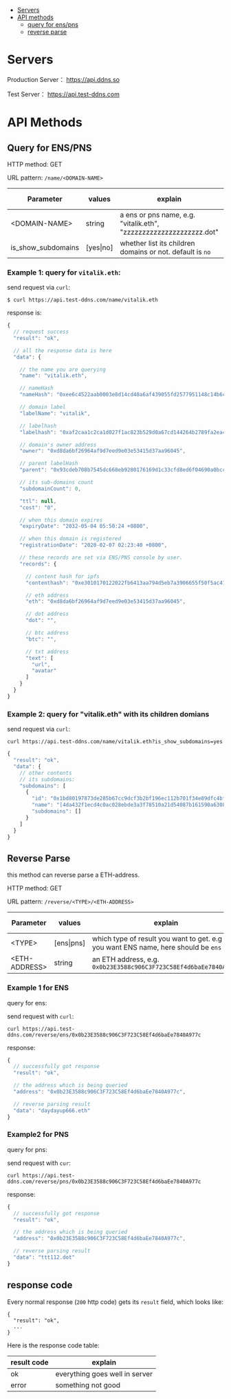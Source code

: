 <!-- TOC depthFrom:1 depthTo:6 withLinks:1 orderedList:0 -->
- [Servers](#servers)
- [API methods](#api-methods)
	- [query for ens/pns](#query-for-enspns)
	- [reverse parse](#reverse-parse)

<!-- /TOC -->

# Servers

Production Server： https://api.ddns.so

Test Server： https://api.test-ddns.com

# API Methods

## Query for ENS/PNS

HTTP method: GET

URL pattern: `/name/<DOMAIN-NAME>`

| Parameter           | values  | explain  | is required |
|---------------------|---------|----------|-------------|
| \<DOMAIN-NAME\>       | string  | a ens or pns name, e.g. "vitalik.eth", "zzzzzzzzzzzzzzzzzzzzz.dot"  | required |
| is_show_subdomains  | [yes\|no]               | whether list its children domains or not. default is `no` | optional |


### Example 1: query for `vitalik.eth`:

send request via `curl`:

`$ curl https://api.test-ddns.com/name/vitalik.eth`

response is:

```jsx
{
  // request success
  "result": "ok",

  // all the response data is here
  "data": {

    // the name you are querying
    "name": "vitalik.eth",

    // nameHash
    "nameHash": "0xee6c4522aab0003e8d14cd40a6af439055fd2577951148c14b6cea9a53475835",

    // domain label
    "labelName": "vitalik",

    // labelhash
    "labelhash": "0xaf2caa1c2ca1d027f1ac823b529d0a67cd144264b2789fa2ea4d63a67c7103cc",

    // domain's owner address
    "owner": "0xd8da6bf26964af9d7eed9e03e53415d37aa96045",

    // parent labelHash
    "parent": "0x93cdeb708b7545dc668eb9280176169d1c33cfd8ed6f04690a0bcc88a93fc4ae",

    // its sub-domains count
    "subdomainCount": 0,

    "ttl": null,
    "cost": "0",

    // when this domain expires
    "expiryDate": "2032-05-04 05:50:24 +0800",

    // when this domain is registered
    "registrationDate": "2020-02-07 02:23:40 +0800",

    // these records are set via ENS/PNS console by user.
    "records": {

      // content hash for ipfs
      "contenthash": "0xe3010170122022fb6413aa794d5eb7a3906655f50f5ac41cbdd7933bc277f7192c9e2177c792",

      // eth address
      "eth": "0xd8da6bf26964af9d7eed9e03e53415d37aa96045",

      // dot address
      "dot": "",

      // btc address
      "btc": "",

      // txt address
      "text": [
        "url",
        "avatar"
      ]
    }
  }
}
```

### Example 2: query for "vitalik.eth" with its children domians

send request via `curl`:

`curl https://api.test-ddns.com/name/vitalik.eth?is_show_subdomains=yes `


```jsx
{
  "result": "ok",
  "data": {
    // other contents
    // its subdomains:
    "subdomains": [
      {
        "id": "0x1bd80197873de285b67cc9dcf3b2bf196ec112b701f34e89dfc4bfc9fb17b0b2",
        "name": "[4da432f1ecd4c0ac028ebde3a3f78510a21d54087b161590a63080d33b702b8d].[68562fc74af4dcfac633a803c2f57c2b826827b47f797b6ab4e468dc8607b5d0].[4f5b812789fc606be1b3b16908db13fc7a9adf7ca72641f84d75b47069d3d7f0]",
        "subdomains": []
      }
    ]
  }
}
```

## Reverse Parse

this method can reverse parse a ETH-address.

HTTP method: GET

URL pattern: `/reverse/<TYPE>/<ETH-ADDRESS>`

| Parameter           | values     | explain  | is required |
|---------------------|------------|----------|-------------|
| \<TYPE\>              | [ens\|pns] | which type of result you want to get. e.g if you want ENS name, here should be `ens` | required |
| \<ETH-ADDRESS\>       | string     | an ETH address, e.g. `0x0b23E3588c906C3F723C58Ef4d6baEe7840A977c` | required |


### Example 1 for ENS

query for ens:

send request with `curl`:

`curl https://api.test-ddns.com/reverse/ens/0x0b23E3588c906C3F723C58Ef4d6baEe7840A977c`

response:

```jsx
{
  // successfully got response
  "result": "ok",

  // the address which is being queried
  "address": "0x0b23E3588c906C3F723C58Ef4d6baEe7840A977c",

  // reverse parsing result
  "data": "daydayup666.eth"
}
```

### Example2 for PNS

query for pns:

send request with `cur`:

`curl https://api.test-ddns.com/reverse/pns/0x0b23E3588c906C3F723C58Ef4d6baEe7840A977c`

response:

```jsx
{
  // successfully got response
  "result": "ok",

  // the address which is being queried
  "address": "0x0b23E3588c906C3F723C58Ef4d6baEe7840A977c",

  // reverse parsing result
  "data": "ttt112.dot"
}
```

## response code

Every normal response (`200` http code) gets its `result` field, which looks like:

```
{
  "result": "ok",
  ...
}
```

Here is the response code table:

| result code | explain |
|-------------|---------|
| ok          | everything goes well in server |
| error       | something not good |


